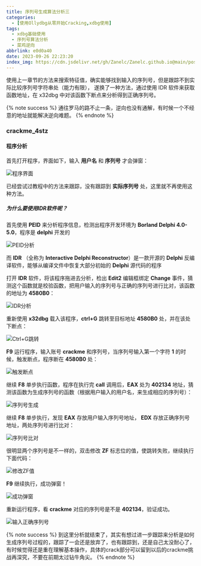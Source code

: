 ```yaml
---
title: 序列号生成算法分析三
categories:
  - [使用Ollydbg从零开始Cracking,xdbg使用]
tags:
  - xdbg基础使用
  - 序列号算法分析
  - 菜鸡逆向
abbrlink: e0d0a40
date: 2023-09-26 22:23:20
index_img: https://cdn.jsdelivr.net/gh/Zanelc/Zanelc.github.io@main/posts/e0d0a40/title.png
---
```


使用上一章节的方法来搜索特征值，确实能够找到输入的序列号，但是跟踪不到实际比较序列号字符串处（能力有限）， 遂换了一种方法，通过使用 IDR 软件来获取函数地址，在 x32dbg 中对该函数下断点来分析得到正确序列号。

<!--more-->

{% note success %}
通往罗马的路不止一条，逆向也没有通解，有时候一个不经意的地址就能解决逆向难题。
{% endnote %}

### crackme_4stz

#### 程序分析

首先打开程序，界面如下，输入 **用户名** 和 **序列号** 才会弹窗：

![程序界面](https://cdn.jsdelivr.net/gh/Zanelc/Zanelc.github.io@main/posts/image-20230926223757947.png)

已经尝试过教程中的方法来跟踪，没有跟踪到 **实际序列号** 处，这里就不再使用这种方法。

##### 为什么要使用IDR软件呢？

首先使用 **PEID** 来分析程序信息，检测出程序开发环境为 **Borland Delphi 4.0-5.0**，程序是 **delphi** 开发的

![PEID分析](https://cdn.jsdelivr.net/gh/Zanelc/Zanelc.github.io@main/posts/image-20230926224355948.png)

而 **IDR** （全称为 **Interactive Delphi Reconstructor**）是一款开源的 **Delphi** 反编译软件，能够从编译文件中恢复大部分初始的 **Delphi** 源代码的程序

打开 **IDR** 软件，将该程序拖进去分析，检出 **Edit2** 编辑框绑定 **Change** 事件，猜测这个函数就是校验函数，把用户输入的序列号与正确的序列号进行比对，该函数的地址为 **4580B0**：

![IDR分析](https://cdn.jsdelivr.net/gh/Zanelc/Zanelc.github.io@main/posts/image-20230926224158316.png)

重新使用 **x32dbg** 载入该程序，**ctrl+G** 跳转至目标地址 **4580B0** 处，并在该处下断点：

![Ctrl+G跳转](https://cdn.jsdelivr.net/gh/Zanelc/Zanelc.github.io@main/posts/image-20230926225118646.png)

**F9** 运行程序，输入账号 **crackme** 和序列号，当序列号输入第一个字符 **1** 的时候，触发断点，程序断在 **4580B0** 处：

![触发断点](https://cdn.jsdelivr.net/gh/Zanelc/Zanelc.github.io@main/posts/image-20230926225549564.png)

继续 **F8** 单步执行函数，程序在执行完 **call** 调用后，**EAX** 处为 **402134** 地址，猜测该函数为生成序列号的函数（根据用户输入的用户名，来生成相应的序列号）：

![序列号生成](https://cdn.jsdelivr.net/gh/Zanelc/Zanelc.github.io@main/posts/image-20230926225932130.png)

继续 **F8** 单步执行，发现 **EAX** 存放用户输入序列号地址， **EDX** 存放正确序列号地址，两处序列号进行比对：

![序列号比对](https://cdn.jsdelivr.net/gh/Zanelc/Zanelc.github.io@main/posts/image-20230926230123976.png)

很明显两个序列号是不一样的，双击修改 **ZF** 标志位的值，使跳转失败，继续执行下面代码：

![修改ZF值](https://cdn.jsdelivr.net/gh/Zanelc/Zanelc.github.io@main/posts/image-20230926230330698.png)

**F9** 继续执行，成功弹窗！

![成功弹窗](https://cdn.jsdelivr.net/gh/Zanelc/Zanelc.github.io@main/posts/image-20230926230404082.png)

重新运行程序，看 **crackme** 对应的序列号是不是 **402134**，验证成功。

![输入正确序列号](https://cdn.jsdelivr.net/gh/Zanelc/Zanelc.github.io@main/posts/image-20230926230538882.png)

{% note success %}
到这里分析就结束了，其实有想过进一步跟踪来分析是如何生成序列号过程的，跟踪了一会还是放弃了，也有跟踪到，还是自己太没耐心了，有时候觉得还是重在理解基本操作，具体的crack部分可以留到以后的crackme挑战再深究，不要在前期太过钻牛角尖。
{% endnote %}
